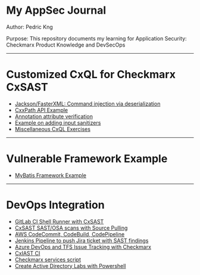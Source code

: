 # My AppSec Journal

Author:   Pedric Kng

Purpose:  This repository documents my learning for Application Security: Checkmarx Product Knowledge and DevSecOps

***

# Customized CxQL for Checkmarx CxSAST  
* [Jackson/FasterXML: Command injection via deserialization](jackson/README.md)
* [CxxPath API Example](cxxpath/README.md)
* [Annotation attribute verification](annotation/README.md)
* [Example on adding input sanitizers](sanitizer/README.md)
* [Miscellaneous CxQL Exercises](cxql/README.md)

***
# Vulnerable Framework Example
* [MyBatis Framework Example](mybatis-test)
<!--* [Spring MVC Framework](spring-mvc)-->

***
# DevOps Integration
* [GitLab CI Shell Runner with CxSAST](gitlabCIShell/README.md)
* [CxSAST SAST/OSA scans with Source Pulling](SourcePull/README.md)
* [AWS CodeCommit, CodeBuild, CodePipeline](aws/README.md)
* [Jenkins Pipeline to push Jira ticket with SAST findings](https://github.com/cx-demo/cx_groovy)
* [Azure DevOps and TFS Issue Tracking with Checkmarx](tfs/README.md)
* [CxIAST CI](cxiast-ci/README.md)
* [Checkmarx services script](powershell/services/README.md)
* [Create Active Directory Labs with Powershell](powershell/ad-lab)

